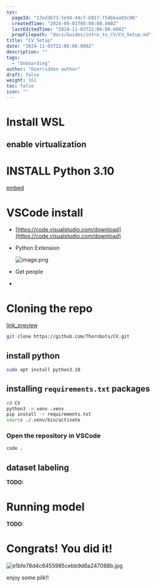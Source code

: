 ```yaml
---
sys:
  pageId: "17ed3673-5e94-44cf-b817-f54bbaa03c06"
  createdTime: "2024-09-01T00:08:00.000Z"
  lastEditedTime: "2024-11-03T22:06:00.000Z"
  propFilepath: "docs/Guides/intro_to_CV/CV_Setup.md"
title: "CV_Setup"
date: "2024-11-03T22:06:00.000Z"
description: ""
tags:
  - "Onboarding"
author: "Overridden author"
draft: false
weight: 161
toc: false
icon: ""
---
```


# Install WSL

## enable virtualization

# INSTALL Python 3.10

[embed](https://www.rose-hulman.edu/class/csse/csse132/2425a/labs/prelab1-wsl2.html)

# VSCode install

- [https://code.visualstudio.com/download](https://code.visualstudio.com/download)
- Python Extension

	![image.png](https://prod-files-secure.s3.us-west-2.amazonaws.com/d518164a-d88e-44d1-a4ee-3adb3bd8bce0/d82b6650-a5e4-4d3c-b8c9-93d817dae00e/image.png?X-Amz-Algorithm=AWS4-HMAC-SHA256&X-Amz-Content-Sha256=UNSIGNED-PAYLOAD&X-Amz-Credential=ASIAZI2LB466XUXIPP5Z%2F20250308%2Fus-west-2%2Fs3%2Faws4_request&X-Amz-Date=20250308T110133Z&X-Amz-Expires=3600&X-Amz-Security-Token=IQoJb3JpZ2luX2VjEBAaCXVzLXdlc3QtMiJGMEQCIAvQF%2BxfGPyXQ3%2Bgd7Dvp%2Bw4TjkbtJBxTXqsVfaqjpO0AiBOPKu6R64Epp04qd%2BC0Mm1ZSYuEAeEVOKmVwoDdu5d6Cr%2FAwhYEAAaDDYzNzQyMzE4MzgwNSIM%2FtCz7oRWFqUe6ASrKtwD6sSxWkzDuqZSCo%2B0LM2jmyRqfbw2z%2Bi%2FhYDOj0Jo%2FdWw2nMuQ%2FCcAgIL65KvP9uTtYZ%2Bw00veQx4PxNn4El8LOHuPR0FnULKCeIC%2FQoYbgGBDr1415GVUonbbx3Ge1WDF%2FdhYnhvj5zJ03oPYaim6OhedrgwZEoARfUVJXMLtaxh9JW4bue7CotawENS7%2FETSteZRJh7WFqdzOdTihADtKvXTUV212M6s4gP%2FCuG%2BhmNf5XRzGDjtzlsWCgWYFHH6nUARyRWIs4VL1uZRBTs2dqYu1%2BpWo%2B%2Bi0pSOzT7DPV1wfGV7l%2BOdumxl9jl4M91EB1iJb8cNcwYoFjMz19svf9EpwyUu3VhYyetJUFqjHTQLptjMMKdM4%2BKsd4BapvHARK8rTX%2BzJoRnP8PAgr%2Bw4uA%2BlH8LB0xLd9Jxd1FuZqaPiEf8NPRbb1zVSeJcf%2Fz6v607U1Eu8%2BQWo%2BgE3Hmrqe3CK6Xafz%2FanxkxCR82yfU4OWumNK1y0eOG8mJjNiqLNRimULoVkYpekxZUzYtb%2FNnYuAxZ0lBsPHtSAqbKl8nWzLKu2e4yON0NpbAYDhVu4YyDwJc4CdPI6yIF2vNBKzMIptG8NhD6WBMC%2FqQ0p3td%2BpG9kTBG5iUDFAwuuCvvgY6pgGkqRPv45d3gdggevdO4f9YE1Q%2BCdK%2F84WvWIeYjZ8R4Ejp3O4g4RnMLCSYZdAiy7zql1zCyucdoWCAAVmcZws1b9uqRtgEhwc5g37RLHNiARr5si850H1SAbmdKkewHKzIar6C1RpVftVrIIEg90HeF5iYsm%2BRiyjFLYWvXnbuJL9vnydjx6rOCOa0qJn2g4TF7g0q4A3VQdtkYxfOPezDdZNwBBEr&X-Amz-Signature=763485a881c738f01329cf0bd1793c031d7f42e942b5b4de2cdcba6dc2843b02&X-Amz-SignedHeaders=host&x-id=GetObject)
- Get people
- 

# Cloning the repo

[link_preview](https://github.com/Thornbots/CV/)

```bash
git clone https://github.com/Thornbots/CV.git
```

## install python

```bash
sudo apt install python3.10
```

## installing `requirements.txt` packages

```bash
cd CV
python3 -m venv .venv
pip install -r requirements.txt
source ./.venv/bin/activate
```

### Open the repository in VSCode

```bash
code .
```

## dataset labeling  

**TODO:**

# Running model

**TODO:**

# Congrats! You did it!

![e1bfe78d4c6455985cebb9d6a247088b.jpg](https://prod-files-secure.s3.us-west-2.amazonaws.com/d518164a-d88e-44d1-a4ee-3adb3bd8bce0/7d1ce04e-65d6-40c8-814d-754280e9515a/e1bfe78d4c6455985cebb9d6a247088b.jpg?X-Amz-Algorithm=AWS4-HMAC-SHA256&X-Amz-Content-Sha256=UNSIGNED-PAYLOAD&X-Amz-Credential=ASIAZI2LB466SY7R36R3%2F20250308%2Fus-west-2%2Fs3%2Faws4_request&X-Amz-Date=20250308T110131Z&X-Amz-Expires=3600&X-Amz-Security-Token=IQoJb3JpZ2luX2VjEBAaCXVzLXdlc3QtMiJHMEUCIFirUWkl%2BM1IFDCsJfh64xqKbSwcwVgtmzc7C%2B0BV5D5AiEApseYMS8xkvMjasc8IRCPObdfEhe9v7rumosodNZ6c6kq%2FwMIWRAAGgw2Mzc0MjMxODM4MDUiDEZ1Xv%2BTHv5JNxrJuCrcA0AQTEF3ELy%2FAPRtrWGB8ogd6A72iMt9WbSpqG4wPToeRSCrMtn7zfO1Z6VilfhGC%2Ft6REqv8Y2JPwZ3BOJBhE5d3TkBVcok1oKs4hRrrwtSzyoA486dvBGeqngzFsxdvfyT%2BJhEUGHrsd%2FouhGlruuvpIBtBRqkmZEE2qZ4tMSnYjMBKYCVVi7Iatc83tFGGMxcf2IkTCSCbBBFz3d6RwLcZ74vsL4KnOZZi%2Fp3xD2ascP7OSmyBZdK%2B0LM0FR3JStXuDmr6j3pi966mBbUd3fiwuguQbZ3k1L4x7hyeVfdr3Ph%2B966F6gbcC2GcpFmvdT4MIWQl8gzOVq7pjCZO7QLpF5IL5%2FOwej9O%2BT7l9UzEfW1cJjuGoWlDcT9Ii%2FVKgZhUo2H8pu3oSpyaPWvrajX6Cvhz%2BwMMn2GxrpssXa0Q7Mh7U3xqqHUPwsN9VMUYwoMjMO9GhUhJ2TXmgSh%2B0zETfIN406K5JMTLvNFI0tH3WF%2FwSKxj5Vv7nZr1dBSpgIoG1kpUtV%2BcaCdlyRrZIEnro1%2FS3ygPmv8MbybyB4E3HXukBpFg4ZT5KGIyyPzlFjEkhnkRVB%2FhzaXBkiglDCx8by1VBYg28YtNJDRQBaby%2BURIW39OPGE16%2FCMOXgr74GOqUBToLvWRtqdlbmpqEnAF8uv40an05Z6B1JU0ESiKU2dwxUcnAribqb9hqW5o%2B9%2Fznuxa20CI868c75dOsT1P%2FDCa3mfJZT7KxB4Ahf2lhcsjydNI6kS2deZq51NtKuDe1OLMhAaXSGbmT1qHOSWuny0ejfKBqiQA91ZLZlEjVdoK%2BrV0%2FKaBnG%2Fl9l9l7Q26%2Fo74ISs02PIO6engUC0eppYNweQc08&X-Amz-Signature=c11c7b1d078c10c1b5f6b52e89151a977ba0e063684267c4d77902173387ae33&X-Amz-SignedHeaders=host&x-id=GetObject)

enjoy some pilk!!
